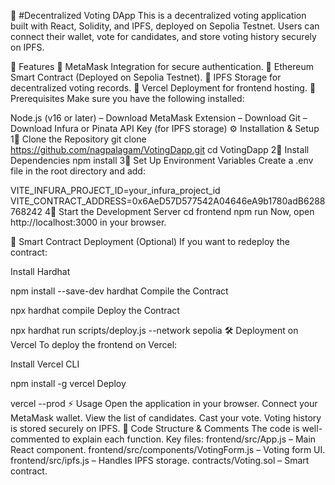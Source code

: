 🏢 #Decentralized Voting DApp
This is a decentralized voting application built with React, Solidity, and IPFS, deployed on Sepolia Testnet. Users can connect their wallet, vote for candidates, and store voting history securely on IPFS.

🚀 Features
🔹 MetaMask Integration for secure authentication.
🔹 Ethereum Smart Contract (Deployed on Sepolia Testnet).
🔹 IPFS Storage for decentralized voting records.
🔹 Vercel Deployment for frontend hosting.
📌 Prerequisites
Make sure you have the following installed:

Node.js (v16 or later) – Download
MetaMask Extension – Download
Git – Download
Infura or Pinata API Key (for IPFS storage)
⚙️ Installation & Setup
1⃣ Clone the Repository
git clone https://github.com/nagpalagam/VotingDapp.git
cd VotingDapp
2⃣ Install Dependencies
npm install
3⃣ Set Up Environment Variables
Create a .env file in the root directory and add:

VITE_INFURA_PROJECT_ID=your_infura_project_id
VITE_CONTRACT_ADDRESS=0x6AeD57D577542A04646eA9b1780adB6288768242
4⃣ Start the Development Server
cd frontend
npm run
Now, open http://localhost:3000 in your browser.

📜 Smart Contract Deployment (Optional)
If you want to redeploy the contract:

Install Hardhat

npm install --save-dev hardhat
Compile the Contract

npx hardhat compile
Deploy the Contract

npx hardhat run scripts/deploy.js --network sepolia
🛠️ Deployment on Vercel
To deploy the frontend on Vercel:

Install Vercel CLI

npm install -g vercel
Deploy

vercel --prod
⚡ Usage
Open the application in your browser.
Connect your MetaMask wallet.
View the list of candidates.
Cast your vote.
Voting history is stored securely on IPFS.
📝 Code Structure & Comments
The code is well-commented to explain each function.
Key files:
frontend/src/App.js – Main React component.
frontend/src/components/VotingForm.js – Voting form UI.
frontend/src/ipfs.js – Handles IPFS storage.
contracts/Voting.sol – Smart contract.
